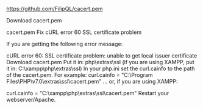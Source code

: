 
https://github.com/FilipQL/cacert.pem

Download cacert.pem

cacert.pem
Fix cURL error 60 SSL certificate problem

If you are getting the following error message:

cURL error 60: SSL certificate problem: unable to get local issuer certificate
Download cacert.pem
Put it in: php\extras\ssl (if you are using XAMPP, put it in: C:\xampp\php\extras\ssl)
In your php.ini set the curl.cainfo to the path of the cacert.pem. For example:
curl.cainfo = "C:\Program Files\PHP\v7.0\extras\ssl\cacert.pem"
... or, if you are using XAMPP:

curl.cainfo = "C:\xampp\php\extras\ssl\cacert.pem"
Restart your webserver/Apache.
